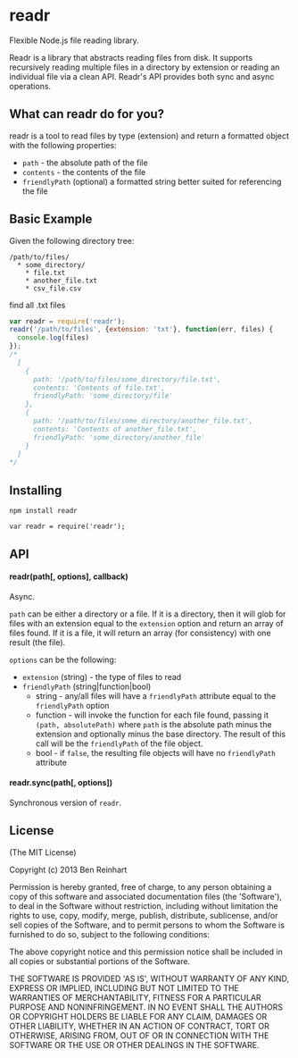 # readr

Flexible Node.js file reading library.

Readr is a library that abstracts reading files from disk. It supports recursively reading multiple files in a directory by extension or reading an individual file via a clean API. Readr's API provides both sync and async operations.

## What can readr do for you?

readr is a tool to read files by type (extension) and return a formatted object with the following properties:

* `path` - the absolute path of the file
* `contents` - the contents of the file
* `friendlyPath` (optional) a formatted string better suited for referencing the file

## Basic Example

Given the following directory tree:

```
/path/to/files/
  * some_directory/
    * file.txt
    * another_file.txt
    * csv_file.csv
```

find all .txt files

```javascript
var readr = require('readr');
readr('/path/to/files', {extension: 'txt'}, function(err, files) {
  console.log(files)
});
/*
  [
    {
      path: '/path/to/files/some_directory/file.txt',
      contents: 'Contents of file.txt',
      friendlyPath: 'some_directory/file'
    },
    {
      path: '/path/to/files/some_directory/another_file.txt',
      contents: 'Contents of another_file.txt',
      friendlyPath: 'some_directory/another_file'
    }
  ]
*/
```

## Installing

`npm install readr`

`var readr = require('readr');`


## API

#### readr(path[, options], callback)

Async.

`path` can be either a directory or a file. If it is a directory, then it will glob for files with an extension equal to the `extension` option and return an array of files found. If it is a file, it will return an array (for consistency) with one result (the file).

`options` can be the following:

* `extension` (string) - the type of files to read
* `friendlyPath` (string|function|bool)
  * string - any/all files will have a `friendlyPath` attribute equal to the `friendlyPath` option
  * function - will invoke the function for each file found, passing it `(path, absolutePath)` where `path` is the absolute path minus the extension and optionally minus the base directory. The result of this call will be the `friendlyPath` of the file object.
  * bool - if `false`, the resulting file objects will have no `friendlyPath` attribute


#### readr.sync(path[, options])

Synchronous version of `readr`.


## License

(The MIT License)

Copyright (c) 2013 Ben Reinhart

Permission is hereby granted, free of charge, to any person obtaining
a copy of this software and associated documentation files (the
'Software'), to deal in the Software without restriction, including
without limitation the rights to use, copy, modify, merge, publish,
distribute, sublicense, and/or sell copies of the Software, and to
permit persons to whom the Software is furnished to do so, subject to
the following conditions:

The above copyright notice and this permission notice shall be
included in all copies or substantial portions of the Software.

THE SOFTWARE IS PROVIDED 'AS IS', WITHOUT WARRANTY OF ANY KIND,
EXPRESS OR IMPLIED, INCLUDING BUT NOT LIMITED TO THE WARRANTIES OF
MERCHANTABILITY, FITNESS FOR A PARTICULAR PURPOSE AND NONINFRINGEMENT.
IN NO EVENT SHALL THE AUTHORS OR COPYRIGHT HOLDERS BE LIABLE FOR ANY
CLAIM, DAMAGES OR OTHER LIABILITY, WHETHER IN AN ACTION OF CONTRACT,
TORT OR OTHERWISE, ARISING FROM, OUT OF OR IN CONNECTION WITH THE
SOFTWARE OR THE USE OR OTHER DEALINGS IN THE SOFTWARE.